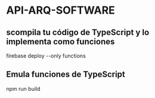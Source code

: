 # API-ARQ-SOFTWARE

## scompila tu código de TypeScript y lo implementa como funciones
firebase deploy --only functions

## Emula funciones de TypeScript
npm run build